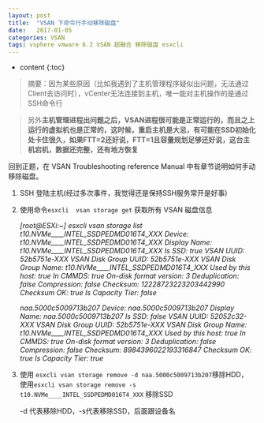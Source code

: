 ```yaml
---
layout: post
title:  "VSAN 下命令行手动移除磁盘"
date:   2017-01-05
categories: VSAN
tags: vsphere vmware 6.2 VSAN 超融合 移除磁盘 esxcli
---
```


* content
{:toc}
> 摘要：因为某些原因（比如我遇到了主机管理程序疑似出问题，无法通过Client去访问时），vCenter无法连接到主机，唯一能对主机操作的是通过SSH命令行

> 另外**主机管理进程出问题之后，VSAN进程很可能是正常运行的，而且之上运行的虚拟机也是正常的，这时候，重启主机是大忌，有可能在SSD初始化处卡住很久，如果FTT=2还好说，FTT=1且容量规划足够还好说，这台主机宕机，数据还完整，还有地方恢复**

回到正题，在 VSAN Troubleshooting reference Manual 中有章节说明如何手动移除磁盘。

1. SSH 登陆主机(经过多次事件，我觉得还是保持SSH服务常开是好事)

2. 使用命令`esxcli  vsan storage get` 获取所有 VSAN 磁盘信息

   *[root@ESXi:~] esxcli vsan storage list*
   *t10.NVMe____INTEL_SSDPEDMD016T4_XXX*
   *Device: t10.NVMe____INTEL_SSDPEDMD016T4_XXX*
   *Display Name: t10.NVMe____INTEL_SSDPEDMD016T4_XXX*
   *Is SSD: true*
   *VSAN UUID: 52b5751e-XXX*
   *VSAN Disk Group UUID: 52b5751e-XXX*
   *VSAN Disk Group Name: t10.NVMe____INTEL_SSDPEDMD016T4_XXX*
   *Used by this host: true*
   *In CMMDS: true*
   *On-disk format version: 3*
   *Deduplication: false*
   *Compression: false*
   *Checksum: 12228723223203442990*
   *Checksum OK: true*
   *Is Capacity Tier: false*

   *naa.5000c5009713b207*
   *Device: naa.5000c5009713b207*
   *Display Name: naa.5000c5009713b207*
   *Is SSD: false*
   *VSAN UUID: 52052c32-XXX*
   *VSAN Disk Group UUID: 52b5751e-XXX*
   *VSAN Disk Group Name: t10.NVMe____INTEL_SSDPEDMD016T4_XXX*
   *Used by this host: true*
   *In CMMDS: true*
   *On-disk format version: 3*
   *Deduplication: false*
   *Compression: false*
   *Checksum: 8984396022193316847*
   *Checksum OK: true*
   *Is Capacity Tier: true*


3. 使用 `esxcli vsan storage remove -d naa.5000c5009713b207`移除HDD，
   使用`esxcli vsan storage remove -s t10.NVMe____INTEL_SSDPEDMD016T4_XXX` 移除SSD

      -d 代表移除HDD，-s代表移除SSD，后面跟设备名
